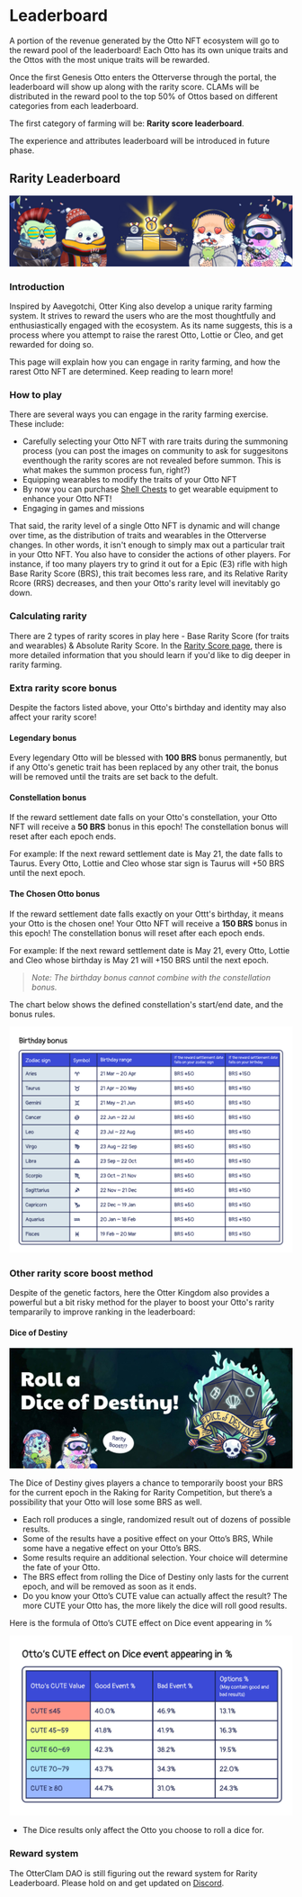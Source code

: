 # Leaderboard

A portion of the revenue generated by the Otto NFT ecosystem will go to the reward pool of the leaderboard! Each Otto has its own unique traits and the Ottos with the most unique traits will be rewarded. 

Once the first Genesis Otto enters the Otterverse through the portal, the leaderboard will show up along with the rarity score. CLAMs will be distributed in the reward pool to the top 50% of Ottos based on different categories from each leaderboard. 

The first category of farming will be: **Rarity score leaderboard**. 

The experience and attributes leaderboard will be introduced in future phase.

## Rarity Leaderboard

![Rarity Leaderboard](img/leaderboard.jpg)

### Introduction

Inspired by Aavegotchi, Otter King also develop a unique rarity farming system. It strives to reward the users who are the most thoughtfully and enthusiastically engaged with the ecosystem. As its name suggests, this is a process where you attempt to raise the rarest Otto, Lottie or Cleo, and get rewarded for doing so.

This page will explain how you can engage in rarity farming, and how the rarest Otto NFT are determined. Keep reading to learn more!

### How to play

There are several ways you can engage in the rarity farming exercise. These include:

- Carefully selecting your Otto NFT with rare traits during the summoning process (you can post the images on community to ask for suggesitons eventhough the rarity scores are not revealed before summon. This is what makes the summon process fun, right?)
- Equipping wearables to modify the traits of your Otto NFT
 - By now you can purchase [Shell Chests](./store#shell-chest) to get wearable equipment to enhance your Otto NFT!
- Engaging in games and missions

That said, the rarity level of a single Otto NFT is dynamic and will change over time, as the distribution of traits and wearables in the Otterverse changes. In other words, it isn't enough to simply max out a particular trait in your Otto NFT. You also have to consider the actions of other players. For instance, if too many players try to grind it out for a Epic (E3) rifle with high Base Rarity Score (BRS), this trait becomes less rare, and its Relative Rarity Rcore (RRS) decreases, and then your Otto's rarity level will inevitably go down.

### Calculating rarity

There are 2 types of rarity scores in play here - Base Rarity Score (for traits and wearables) & Absolute Rarity Score. In the [Rarity Score page](./rarity-farming.md), there is more detailed information that you should learn if you'd like to dig deeper in rarity farming.

### Extra rarity score bonus

Despite the factors listed above, your Otto's birthday and identity may also affect your rarity score!

#### Legendary bonus

Every legendary Otto will be blessed with **100 BRS** bonus permanently, but if any Otto's genetic trait has been replaced by any other trait, the bonus will be removed until the traits are set back to the defult.

#### Constellation bonus

If the reward settlement date falls on your Otto's constellation, your Otto NFT will receive a **50 BRS** bonus in this epoch! The constellation bonus will reset after each epoch ends.

For example: If the next reward settlement date is May 21, the date falls to Taurus. Every Otto, Lottie and Cleo whose star sign is Taurus will +50 BRS until the next epoch.

#### The Chosen Otto bonus

If the reward settlement date falls exactly on your Ottt's birthday, it means your Otto is the chosen one! Your Otto NFT will receive a **150 BRS** bonus in this epoch! The constellation bonus will reset after each epoch ends.

For example: If the next reward settlement date is May 21, every Otto, Lottie and Cleo whose birthday is May 21 will +150 BRS until the next epoch. 

> *Note: The birthday bonus cannot combine with the constellation bonus.*

The chart below shows the defined constellation's start/end date, and the bonus rules.

![Constellation Bonus](./img/constellation_bonus.jpg)

### Other rarity score boost method

Despite of the genetic factors, here the Otter Kingdom also provides a powerful but a bit risky method for the player to boost your Otto's rarity tempararily to improve ranking in the leaderboard:

#### Dice of Destiny <a href="#dod" id="dod"></a>

![Dice of Destiny](./img/dice_of_destiny.jpg)

The Dice of Destiny gives players a chance to temporarily boost your BRS for the current epoch in the Raking for Rarity Competition, but there’s a possibility that your Otto will lose some BRS as well.

* Each roll produces a single, randomized result out of dozens of possible results.
* Some of the results have a positive effect on your Otto’s BRS, While some have a negative effect on your Otto’s BRS.
* Some results require an additional selection. Your choice will determine the fate of your Otto.
* The BRS effect from rolling the Dice of Destiny only lasts for the current epoch, and will be removed as soon as it ends.
* Do you know your Otto’s CUTE value can actually affect the result? The more CUTE your Otto has, the more likely the dice will roll good results.

Here is the formula of Otto’s CUTE effect on Dice event appearing in %

![Dice of Destiny](./img/cute-effect-on-dice-event.jpg)

* The Dice results only affect the Otto you choose to roll a dice for.


### Reward system

The OtterClam DAO is still figuring out the reward system for Rarity Leaderboard. Please hold on and get updated on [Discord](https://discord.gg/otterclam).
